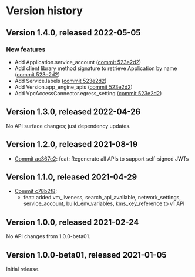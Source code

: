 # Version history

## Version 1.4.0, released 2022-05-05

### New features

- Add Application.service_account ([commit 523e2d2](https://github.com/googleapis/google-cloud-dotnet/commit/523e2d23624e0ed8565027843f2e7e48c2e76f5c))
- Add client library method signature to retrieve Application by name ([commit 523e2d2](https://github.com/googleapis/google-cloud-dotnet/commit/523e2d23624e0ed8565027843f2e7e48c2e76f5c))
- Add Service.labels ([commit 523e2d2](https://github.com/googleapis/google-cloud-dotnet/commit/523e2d23624e0ed8565027843f2e7e48c2e76f5c))
- Add Version.app_engine_apis ([commit 523e2d2](https://github.com/googleapis/google-cloud-dotnet/commit/523e2d23624e0ed8565027843f2e7e48c2e76f5c))
- Add VpcAccessConnector.egress_setting ([commit 523e2d2](https://github.com/googleapis/google-cloud-dotnet/commit/523e2d23624e0ed8565027843f2e7e48c2e76f5c))

## Version 1.3.0, released 2022-04-26

No API surface changes; just dependency updates.

## Version 1.2.0, released 2021-08-19

- [Commit ac367e2](https://github.com/googleapis/google-cloud-dotnet/commit/ac367e2): feat: Regenerate all APIs to support self-signed JWTs

## Version 1.1.0, released 2021-04-29

- [Commit c78b2f8](https://github.com/googleapis/google-cloud-dotnet/commit/c78b2f8):
  - feat: added vm_liveness, search_api_available, network_settings, service_account, build_env_variables, kms_key_reference to v1 API

## Version 1.0.0, released 2021-02-24

No API changes from 1.0.0-beta01.

## Version 1.0.0-beta01, released 2021-01-05

Initial release.
